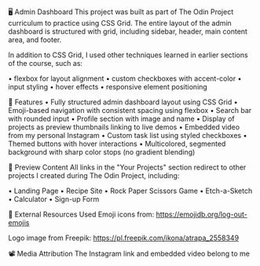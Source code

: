 🖥️ Admin Dashboard
This project was built as part of The Odin Project curriculum to practice using CSS Grid. The entire layout of the admin dashboard is structured with grid, including sidebar, header, main content area, and footer.

In addition to CSS Grid, I used other techniques learned in earlier sections of the course, such as:

• flexbox for layout alignment
• custom checkboxes with accent-color
• input styling
• hover effects
• responsive element positioning

🎯 Features
• Fully structured admin dashboard layout using CSS Grid
• Emoji-based navigation with consistent spacing using flexbox
• Search bar with rounded input
• Profile section with image and name
• Display of projects as preview thumbnails linking to live demos
• Embedded video from my personal Instagram
• Custom task list using styled checkboxes
• Themed buttons with hover interactions
• Multicolored, segmented background with sharp color stops (no gradient blending)

📸 Preview Content
All links in the "Your Projects" section redirect to other projects I created during The Odin Project, including:

• Landing Page
• Recipe Site
• Rock Paper Scissors Game
• Etch-a-Sketch
• Calculator
• Sign-up Form

🔗 External Resources Used
Emoji icons from:
https://emojidb.org/log-out-emojis

Logo image from Freepik:
https://pl.freepik.com/ikona/atrapa_2558349

📽️ Media Attribution
The Instagram link and embedded video belong to me

